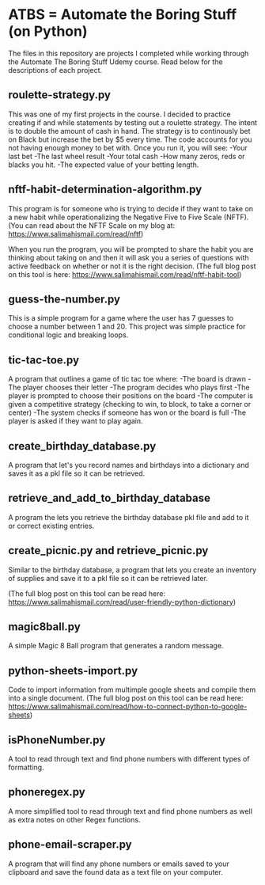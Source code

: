 # ATBS = Automate the Boring Stuff (on Python)
The files in this repository are projects I completed while working through the Automate The Boring Stuff Udemy course. Read below for the descriptions of each project. 

## roulette-strategy.py
This was one of my first projects in the course. I decided to practice creating if and while statements
by testing out a roulette strategy. 
The intent is to double the amount of cash in hand. 
The strategy is to continously bet on Black but increase the bet by $5 every time. 
The code accounts for you not having enough money to bet with. 
Once you run it, you will see:
-Your last bet
-The last wheel result
-Your total cash
-How many zeros, reds or blacks you hit.
-The expected value of your betting length. 

## nftf-habit-determination-algorithm.py
This program is for someone who is trying to decide if they want to take on a new habit while operationalizing the Negative Five to Five Scale (NFTF).
(You can read about the NFTF Scale on my blog at: https://www.salimahismail.com/read/nftf)

When you run the program, you will be prompted to share the habit you are thinking about taking on 
and then it will ask you a series of questions with active feedback on whether or not it is the right decision. 
(The full blog post on this tool is here: https://www.salimahismail.com/read/nftf-habit-tool)
 
## guess-the-number.py
This is a simple program for a game where the user has 7 guesses to choose a number between 1 and 20. 
This project was simple practice for conditional logic and breaking loops. 

## tic-tac-toe.py
A program that outlines a game of tic tac toe where:
-The board is drawn
-The player chooses their letter
-The program decides who plays first
-The player is prompted to choose their positions on the board
-The computer is given a competitive strategy (checking to win, to block, to take a corner or center)
-The system checks if someone has won or the board is full
-The player is asked if they want to play again. 

## create_birthday_database.py
A program that let's you record names and birthdays into a dictionary and saves it as a pkl file so it can be retrieved. 

## retrieve_and_add_to_birthday_database
A program the lets you retrieve the birthday database pkl file and add to it or correct existing entries. 

## create_picnic.py and retrieve_picnic.py
Similar to the birthday database, a program that lets you create an inventory of supplies and save it to a pkl file so it can be retrieved later. 

(The full blog post on this tool can be read here: https://www.salimahismail.com/read/user-friendly-python-dictionary)  

## magic8ball.py
A simple Magic 8 Ball program that generates a random message. 

## python-sheets-import.py
Code to import information from multimple google sheets and compile them into a single document. 
(The full blog post on this tool can be read here: https://www.salimahismail.com/read/how-to-connect-python-to-google-sheets) 

## isPhoneNumber.py 
A tool to read through text and find phone numbers with different types of formatting. 

## phoneregex.py
A more simplified tool to read through text and find phone numbers as well as extra notes on other Regex functions. 

## phone-email-scraper.py
A program that will find any phone numbers or emails saved to your clipboard and save the found data as a text file on your computer. 


